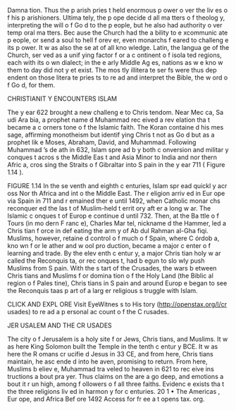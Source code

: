 Damna tion. Thus the p arish pries t held enormous p ower o ver the liv es o f his p arishioners. Ultima tely, the p ope decide d all ma tters o f theolog y, interpreting the will o f Go d to the p eople, but he also had authority o ver temp oral ma tters. Bec ause the Church had the a bility to e xcommunic ate p eople, or send a soul to hell f orev er, even monarchs f eared to challeng e its p ower. It w as also the se at of all kno wledge. Latin, the langua ge of the Church, ser ved as a unif ying factor f or a c ontinent o f isola ted regions, each with its o wn dialect; in the e arly Middle Ag es, nations as w e kno w them to day did not y et exist. The mos tly illitera te ser fs were thus dep endent on those litera te pries ts to re ad and interpret the Bible, the w ord o f Go d, for them.

CHRISTIANIT Y ENCOUNTERS ISLAM

The y ear 622 brought a new challeng e to Chris tendom. Near Mec ca, Sa udi Ara bia, a prophet name d Muhammad rec eived a rev elation tha t became a c orners tone o f the Islamic faith. The Koran containe d his mes sage, affirming monotheism but identif ying Chris t not as Go d but as a prophet lik e Moses, Abraham, David, and Muhammad. Following Muhammad ’s de ath in 632, Islam spre ad b y both c onversion and militar y conques t acros s the Middle Eas t and Asia Minor to India and nor thern Afric a, cros sing the Straits o f Gibraltar into S pain in the y ear 711 ( Figure 1.14 ).

FIGURE 1.14 In the se venth and eighth c enturies, Islam spr ead quickl y acr oss Nor th Africa and int o the Middle East. The r eligion arriv ed in Eur ope via Spain in 711 and r emained ther e until 1492, when Catholic monar chs reconquer ed the las t of Muslim-held t errit ory aft er a long w ar. The Islamic c onques t of Europ e continue d until 732. Then, at the Ba ttle o f Tours (in mo dern F ranc e), Charles Mar tel, nickname d the Hammer, led a Chris tian f orce in def eating the arm y of Ab dul Rahman al-Gha fiqi. Muslims, however, retaine d control o f much o f Spain, where C órdob a, kno wn f or le ather and w ool pro duction, became a major c enter o f learning and trade. By the elev enth c entur y, a major Chris tian holy w ar called the Reconquis ta, or rec onques t, had b egun to slo wly push Muslims from S pain. With the s tart of the Crusades, the wars b etween Chris tians and Muslims f or domina tion o f the Holy Land (the Biblic al region o f Pales tine), Chris tians in S pain and around Europ e began to see the Reconquis taas p art of a larg er religious s truggle with Islam.

CLICK AND EXPL ORE Visit EyeWitnes s to His tory (http://openstax.org/l/cr usades) to re ad a p ersonal ac count o f the C rusades.

JER USALEM AND THE CR USADES

The city o f Jerusalem is a holy site f or Jews, Chris tians, and Muslims. It w as here King Solomon built the Temple in the tenth c entur y BCE. It w as here the R omans cr ucifie d Jesus in 33 CE, and from here, Chris tians maintain, he asc ende d into he aven, promising to return. From here, Muslims b eliev e, Muhammad tra veled to heaven in 621 to rec eive ins tructions a bout pra yer. Thus claims on the are a go deep, and emotions a bout it r un high, among f ollowers o f all three faiths. Evidenc e exists tha t the three religions liv ed in harmon y for c enturies. 20 1 • The Americas , Eur ope, and Africa Bef ore 1492 Access for fr ee a t opens tax. org.